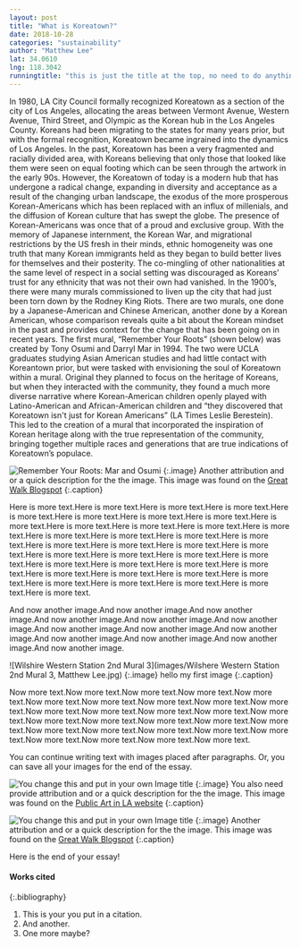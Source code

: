 ```yaml
---
layout: post
title: "What is Koreatown?"
date: 2018-10-28
categories: "sustainability" 
author: "Matthew Lee"
lat: 34.0610
lng: 118.3042
runningtitle: "this is just the title at the top, no need to do anything here"
---
```

In 1980, LA City Council formally recognized Koreatown as a section of the city of Los Angeles, allocating the areas between Vermont Avenue, Western Avenue, Third Street, and Olympic as the Korean hub in the Los Angeles County. Koreans had been migrating to the states for many years prior, but with the formal recognition, Koreatown became ingrained into the dynamics of Los Angeles. In the past, Koreatown has been a very fragmented and racially divided area, with Koreans believing that only those that looked like them were seen on equal footing which can be seen through the artwork in the early 90s. However, the Koreatown of today is a modern hub that has undergone a radical change, expanding in diversity and acceptance as a result of the changing urban landscape, the exodus of the more prosperous Korean-Americans which has been replaced with an influx of millenials, and the diffusion of Korean culture that has swept the globe. 
	The presence of Korean-Americans was once that of a proud and exclusive group. With the memory of Japanese internment, the Korean War, and migrational restrictions by the US fresh in their minds, ethnic homogeneity was one truth that many Korean immigrants held as they began to build better lives for themselves and their posterity. The co-mingling of other nationalities at the same level of respect in a social setting was discouraged as Koreans’ trust for any ethnicity that was not their own had vanished. In the 1900’s, there were many murals commissioned to liven up the city that had just been torn down by the Rodney King Riots. There are two murals, one done by a Japanese-American and Chinese American, another done by a Korean American, whose comparison reveals quite a bit about the Korean mindset in the past and provides context for the change that has been going on in recent years.
	The first mural, “Remember Your Roots” (shown below) was created by Tony Osumi and Darryl Mar in 1994. The two were UCLA graduates studying Asian American studies and had little contact with Koreantown prior, but were tasked with envisioning the soul of Koreatown within a mural. Original they planned to focus on the heritage of Koreans, but when they interacted with the community, they found a much more diverse narrative where Korean-American children openly played with Latino-American and African-American children and “they discovered that Koreatown isn't just for Korean Americans” (LA Times Leslie Berestein). This led to the creation of a mural that incorporated the inspiration of Korean heritage along with the true representation of the community, bringing together multiple races and generations that are true indications of Koreatown’s populace. 

   
   
![Remember Your Roots: Mar and Osumi](images/example2.jpg)
   {:.image}
Another attribution and or a quick description for the the image. This image was found on the [Great Walk Blogspot](http://greatlawalk.blogspot.com/2016/11/)
   {:.caption} 

Here is more text.Here is more text.Here is more text.Here is more text.Here is more text.Here is more text.Here is more text.Here is more text.Here is more text.Here is more text.Here is more text.Here is more text.Here is more text.Here is more text.Here is more text.Here is more text.Here is more text.Here is more text.Here is more text.Here is more text.Here is more text.Here is more text.Here is more text.Here is more text.Here is more text.Here is more text.Here is more text.Here is more text.Here is more text.Here is more text.Here is more text.Here is more text.Here is more text.Here is more text.Here is more text.Here is more text.Here is more text.Here is more text.

And now another image.And now another image.And now another image.And now another image.And now another image.And now another image.And now another image.And now another image.And now another image.And now another image.And now another image.And now another image.And now another image.

![Wilshire Western Station 2nd Mural 3](images/Wilshere Western Station 2nd Mural 3, Matthew Lee.jpg)
   {:.image}
hello my first image
   {:.caption} 

Now more text.Now more text.Now more text.Now more text.Now more text.Now more text.Now more text.Now more text.Now more text.Now more text.Now more text.Now more text.Now more text.Now more text.Now more text.Now more text.Now more text.Now more text.Now more text.Now more text.Now more text.Now more text.Now more text.Now more text.Now more text.Now more text.Now more text.Now more text.Now more text.


You can continue writing text with images placed after paragraphs. Or, you can save all your images for the end of the essay.

![You change this and put in your own Image title](images/example1.jpg)
   {:.image}
You also need provide attribution and or a quick description for the the image. This image was found on the [Public Art in LA website](http://www.publicartinla.com/LA_murals/Hollywood/cat_fairfax.html)
   {:.caption} 
   
![You change this and put in your own Image title](images/example2.jpg)
   {:.image}
Another attribution and or a quick description for the the image. This image was found on the [Great Walk Blogspot](http://greatlawalk.blogspot.com/2016/11/)
   {:.caption} 

Here is the end of your essay!

#### Works cited

{:.bibliography} 
1. This is your you put in a citation.
2. And another.
3. One more maybe?
